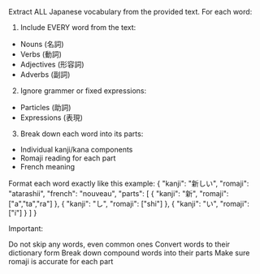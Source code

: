 Extract ALL Japanese vocabulary from the provided text. For each word:

1. Include EVERY word from the text:

 - Nouns (名詞)
 - Verbs (動詞)
 - Adjectives (形容詞)
 - Adverbs (副詞)

2. Ignore grammer or fixed expressions:

 - Particles (助詞)
 - Expressions (表現)

3. Break down each word into its parts:

 - Individual kanji/kana components
 - Romaji reading for each part
 - French meaning

Format each word exactly like this example: 
{ 
    "kanji": "新しい",
    "romaji": "atarashii", 
    "french": "nouveau", 
    "parts": [ 
        { "kanji": "新", "romaji": ["a","ta","ra"] }, 
        { "kanji": "し", "romaji": ["shi"] }, 
        { "kanji": "い", "romaji": ["i"] } 
    ] 
}

Important:

Do not skip any words, even common ones
Convert words to their dictionary form
Break down compound words into their parts
Make sure romaji is accurate for each part
